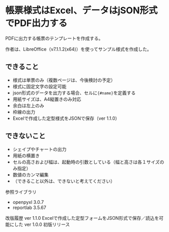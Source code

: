 # 帳票様式はExcel、データはjSON形式でPDF出力する

PDFに出力する帳票のテンプレートを作成する。

作者は、LibreOffice（v7.1.1.2(x64)）を使ってサンプル様式を作成した。

## できること
* 様式は単票のみ（複数ページは、今後検討の予定）
* 様式に固定文字の設定可能
* json形式のデータを出力する場合、セルに`{#name}`を定義する
* 用紙サイズは、A4縦置きのみ対応
* 余白は左上のみ
* 枠線の出力
* Excelで作成した定型様式をJSONで保存（ver 1.1.0）

## できないこと
* シェイプやチャートの出力
* 用紙の横置き
* セルの高さおよび幅は、起動時の引数としている（幅と高さは各１サイズのみ指定）
* 数値のカンマ編集
* （できること以外は、できないと考えてください）

参照ライブラリ
* openpyxl 3.0.7
* reportlab 3.5.67

改版履歴
ver 1.1.0 Excelで作成した定型フォームをJSON形式で保存／読込を可能にした
ver 1.0.0 初版リリース
